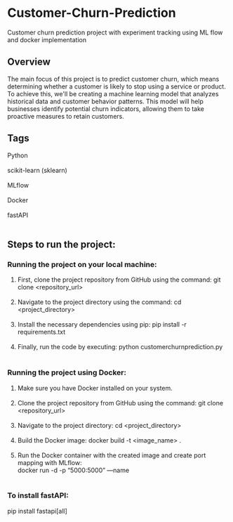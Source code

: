 # Customer-Churn-Prediction
Customer churn prediction project with experiment tracking using ML flow and docker implementation

## Overview
The main focus of this project is to predict customer churn, which means determining whether a customer is likely to stop using a service or product. To achieve this, we'll be creating a machine learning model that analyzes historical data and customer behavior patterns. This model will help businesses identify potential churn indicators, allowing them to take proactive measures to retain customers.

## Tags
Python <br><br>
scikit-learn (sklearn) <br><br>
MLflow <br><br>
Docker <br><br>
fastAPI <br><br>

## Steps to run the project:

### Running the project on your local machine:

1. First, clone the project repository from GitHub using the command: git clone <repository_url> <br><br>
2. Navigate to the project directory using the command: cd <project_directory> <br><br>
3. Install the necessary dependencies using pip: pip install -r requirements.txt <br><br>
4. Finally, run the code by executing: python customerchurnprediction.py <br><br>

### Running the project using Docker:

1. Make sure you have Docker installed on your system. <br><br>
2. Clone the project repository from GitHub using the command: git clone <repository_url> <br><br>
3. Navigate to the project directory: cd <project_directory> <br><br>
4. Build the Docker image: docker build -t <image_name> . <br><br>
5. Run the Docker container with the created image and create port mapping with MLflow: <br>
   docker run -d -p “5000:5000” —name <containername> <imagename> <br><br>

### To install fastAPI:

  pip install fastapi[all]
